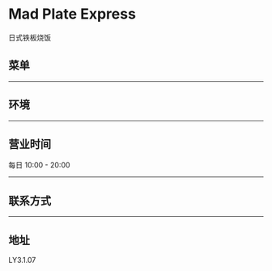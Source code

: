 # Mad Plate Express

日式铁板烧饭

## 菜单

---

## 环境

---

## 营业时间

每日 10:00 - 20:00

---

## 联系方式

---

## 地址

LY3.1.07
